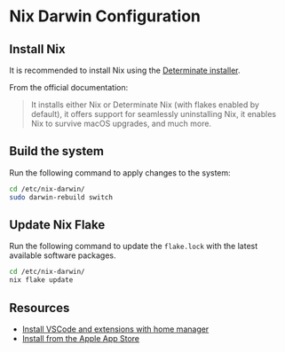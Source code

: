 # Nix Darwin Configuration


## Install Nix

It is recommended to install Nix using the [Determinate installer](https://github.com/DeterminateSystems/nix-installer?tab=readme-ov-file#determinate-nix-installer).

From the official documentation:

> It installs either Nix or Determinate Nix (with flakes enabled by default), it offers support for seamlessly uninstalling Nix, it enables Nix to survive macOS upgrades, and much more.


## Build the system

Run the following command to apply changes to the system:

```sh
cd /etc/nix-darwin/
sudo darwin-rebuild switch
```

## Update Nix Flake

Run the following command to update the `flake.lock` with the latest available software packages.

```sh
cd /etc/nix-darwin/
nix flake update
```

## Resources

- [Install VSCode and extensions with home manager](https://davi.wsh/blog/2024/11/nix-vscode/)
- [Install from the Apple App Store](https://github.com/mas-cli/mas)

